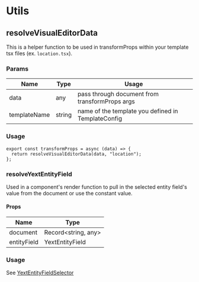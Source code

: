 # Utils

## resolveVisualEditorData

This is a helper function to be used in transformProps within your template tsx files (ex.
`location.tsx`).

### Params

| Name         | Type   | Usage                                              |
| ------------ | ------ | -------------------------------------------------- |
| data         | any    | pass through document from transformProps args     |
| templateName | string | name of the template you defined in TemplateConfig |

### Usage

```tsx
export const transformProps = async (data) => {
  return resolveVisualEditorData(data, "location");
};
```

### resolveYextEntityField

Used in a component's render function to pull in the selected entity field's value from the document or use the constant value.

#### Props

| Name        | Type                |
| ----------- | ------------------- |
| document    | Record<string, any> |
| entityField | YextEntityField     |

### Usage

See [YextEntityFieldSelector](../components/README.md#YextEntityFieldSelector)
